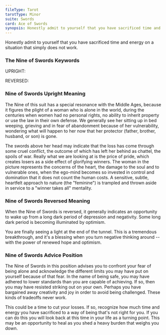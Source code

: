 ```yaml
---
fileType: Tarot
tarotType: Minor
suite: Swords
card: Ace of Swords
synopsis: Honestly admit to yourself that you have sacrificed time and energy on a situation that simply does not work.
---
```

Honestly admit to yourself that you have sacrificed time and energy on a situation that simply does not work.

### The Nine of Swords Keywords

UPRIGHT: 

REVERSED: 

### Nine of Swords Upright Meaning

The Nine of this suit has a special resonance with the Middle Ages, because it figures the plight of a woman who is alone in the world, during the centuries when women had no personal rights, no ability to inherit property or use the law in their own defense. We generally see her sitting up in bed weeping, grieving and in fear of abandonment because of her vulnerability, wondering what will happen to her now that her protector (father, brother, husband, or son) is gone.

The swords above her head may indicate that the loss has come through some cruel conflict, the outcome of which has left her behind as chattel, the spoils of war. Really what we are looking at is the price of pride, which creates losers as a side effect of glorifying winners. The woman in the picture represents the concerns of the heart, the damage to the soul and to vulnerable ones, when the ego-mind becomes so invested in control and domination that it does not count the human costs. A sensitive, subtle, heartfelt approach to nature (the "feminine") is trampled and thrown aside in service to a "winner takes all" mentality.

### Nine of Swords Reversed Meaning

When the Nine of Swords is reversed, it generally indicates an opportunity to wake up from a long dark period of depression and negativity. Some long dark period is becoming illuminated by optimism.

You are finally seeing a light at the end of the tunnel. This is a tremendous breakthrough, and it's a blessing when you turn negative thinking around -- with the power of renewed hope and optimism.

### Nine of Swords Advice Position

The Nine of Swords in this position advises you to confront your fear of being alone and acknowledge the different limits you may have put on yourself because of that fear. In the name of being safe, you may have adhered to lower standards than you are capable of achieving. If so, then you may have resisted striking out on your own. Perhaps you have bargained away creativity and joy in order to avoid being challenged. These kinds of tradeoffs never work.

This could be a time to cut your losses. If so, recognize how much time and energy you have sacrificed to a way of being that's not right for you. If you can do this you will look back at this time in your life as a turning point. This may be an opportunity to heal as you shed a heavy burden that weighs you down.
